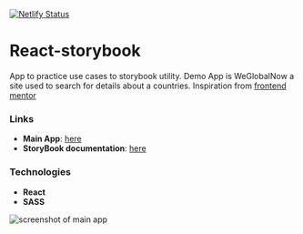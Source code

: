 [![Netlify Status](https://api.netlify.com/api/v1/badges/e36bf925-73f4-4181-9f67-9c34fc158941/deploy-status)](https://app.netlify.com/sites/weglobalnow/deploys)
# React-storybook
App to practice use cases to storybook utility. Demo App is WeGlobalNow a site used to search for details about a countries. Inspiration from [frontend mentor](https://www.frontendmentor.io/challenges/rest-countries-api-with-color-theme-switcher-5cacc469fec04111f7b848ca)

### Links
- **Main App**: [here](https://weglobalnow.netlify.app/)
- **StoryBook documentation**: [here](https://react-storybook.notmaks.now.sh/)

### Technologies
- **React**
- **SASS**

![screenshot of main app](https://res.cloudinary.com/dnavbc7ny/image/upload/v1589035171/restcountry_skuc75.png)
